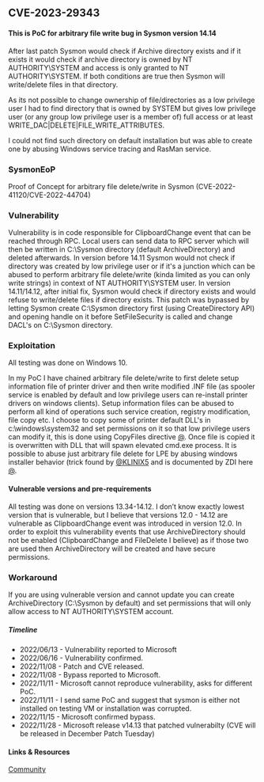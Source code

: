 ## CVE-2023-29343

#### This is PoC for arbitrary file write bug in Sysmon version 14.14

After last patch Sysmon would check if Archive directory exists and if it exists it would check if archive directory is owned by NT AUTHORITY\SYSTEM and access is only granted to NT AUTHORITY\SYSTEM. 
If both conditions are true then Sysmon will write/delete files in that directory.

As its not possible to change ownership of file/directories as a low privilege user I had to find directory that is owned by SYSTEM but gives low privilege user (or any group low privilege user is a member of) full access or at least WRITE_DAC|DELETE|FILE_WRITE_ATTRIBUTES.

I could not find such directory on default installation but was able to create one by abusing Windows service tracing and RasMan service.

### SysmonEoP

Proof of Concept for arbitrary file delete/write in Sysmon (CVE-2022-41120/CVE-2022-44704)

### Vulnerability

Vulnerability is in code responsible for ClipboardChange event that can be reached through RPC. 
Local users can send data to RPC server which will then be written in C:\Sysmon directory (default ArchiveDirectory) and deleted afterwards.
In version before 14.11 Sysmon would not check if directory was created by low privilege user or if it's a junction which can be abused to perform arbitrary file delete/write (kinda limited as you can only write strings) in context of NT AUTHORITY\SYSTEM user.
In version 14.11/14.12, after initial fix, Sysmon would check if directory exists and would refuse to write/delete files if directory exists.
This patch was bypassed by letting Sysmon create C:\Sysmon directory first (using CreateDirectory API) and opening handle on it before SetFileSecurity is called and change DACL's on C:\Sysmon directory.

### Exploitation

All testing was done on Windows 10.

In my PoC I have chained arbitrary file delete/write to first delete setup information file of printer driver and then write modified .INF file (as spooler service is enabled by default and low privilege users can re-install printer drivers on windows clients).
Setup information files can be abused to perform all kind of operations such service creation, registry modification, file copy etc.
I choose to copy some of printer default DLL's in c:\windows\system32 and set permissions on it so that low privilege users can modify it, this is done using CopyFiles directive [@](https://learn.microsoft.com/en-us/windows-hardware/drivers/install/inf-copyfiles-directive). Once file is copied it is overwritten with DLL that will spawn elevated cmd.exe process.
It is possible to abuse just arbitrary file delete for LPE by abusing windows installer behavior (trick found by [@KLINIX5](https://twitter.com/KLINIX5) and is documented by ZDI here [@](https://www.zerodayinitiative.com/blog/2022/3/16/abusing-arbitrary-file-deletes-to-escalate-privilege-and-other-great-tricks).

#### Vulnerable versions and pre-requirements

All testing was done on versions 13.34-14.12.
I don’t know exactly lowest version that is vulnerable, but I believe that versions 12.0 - 14.12 are vulnerable as ClipboardChange event was introduced in version 12.0.
In order to exploit this vulnerability events that use ArchiveDirectory should not be enabled (ClipboardChange and FileDelete I believe) as if those two are used then ArchiveDirectory will be created and have secure permissions.

### Workaround

If you are using vulnerable version and cannot update you can create ArchiveDirectory (C:\Sysmon by default) and set permissions that will only allow access to NT AUTHORITY\SYSTEM account.

##### Timeline

- 2022/06/13 - Vulnerability reported to Microsoft
- 2022/06/16 - Vulnerability confirmed.
- 2022/11/08 - Patch and CVE released.
- 2022/11/08 - Bypass reported to Microsoft.
- 2022/11/11 - Microsoft cannot reproduce vulnerability, asks for different PoC.
- 2022/11/11 - I send same PoC and suggest that sysmon is either not installed on testing VM or installation was corrupted.
- 2022/11/15 - Microsoft confirmed bypass.
- 2022/11/28 - Microsoft release v14.13 that patched vulnerabilty (CVE will be released in December Patch Tuesday)

#### Links & Resources
[Community](https://www.zerodayinitiative.com/blog/2022/3/16/abusing-arbitrary-file-deletes-to-escalate-privilege-and-other-great-tricks)
